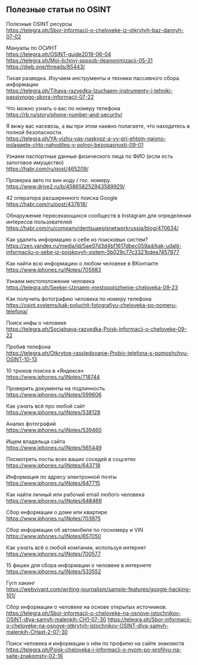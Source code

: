 <h2>Полезные статьи по OSINT</h2>

Полезные OSINT ресурсы<br>
https://telegra.ph/Sbor-informacii-o-cheloveke-iz-otkrytyh-baz-dannyh-07-02<br>

Мануалы по ОСИНТ<br>
https://telegra.ph/OSINT-guide2019-06-04<br>
https://telegra.ph/Moj-lichnyj-sposob-deanonimizacii-05-31<br>
https://dwb.one/threads/85443/<br>

Тихая разведка. Изучаем инструменты и техники пассивного сбора информации<br>
https://telegra.ph/Tihaya-razvedka-Izuchaem-instrumenty-i-tehniki-passivnogo-sbora-informacii-07-22

Что можно узнать о вас по номеру телефона<br>
https://rb.ru/story/phone-number-and-security/

Я вижу вас насквозь, а вы при этом наивно полагаете, что находитесь в полной безопасности.<br>
https://telegra.ph/YA-vizhu-vas-naskvoz-a-vy-pri-ehtom-naivno-polagaete-chto-nahodites-v-polnoj-bezopasnosti-09-01

Узнаем паспортные данные физического лица по ФИО (если есть залоговое имущество)<br>
https://habr.com/ru/post/465209/

Проверка авто по вин коду / гос. номеру.<br>
https://www.drive2.ru/b/458658252943589929/

42 оператора расширенного поиска Google 
https://habr.com/ru/post/437618/

Обнаружение пересекающихся сообществ в Instagram для определения интересов пользователей<br>
https://habr.com/ru/company/dentsuaegisnetworkrussia/blog/470634/ 

Как удалить информацию о себе из поисковых систем?<br>
https://zen.yandex.ru/media/id/5ae07d3d4bf1617dbec059ad/kak-udalit-informaciiu-o-sebe-iz-poiskovyh-sistem-5b029c77c3321bdea7457877

Как найти всю информацию о любом человеке в ВКонтакте<br>
https://www.iphones.ru/iNotes/705983

Узнаем местоположение человека<br>
https://telegra.ph/Seeker-Uznaem-mestopolozhenie-cheloveka-09-23

Как получить фотографию человека по номеру телефона<br>
https://osint.systems/kak-poluchit-fotografiyu-cheloveka-po-nomeru-telefona/

Поиск инфы о человеке<br>
https://telegra.ph/Socialnaya-razvedka-Poisk-informacii-o-cheloveke-09-22

Пробив телефона <br>
https://telegra.ph/Otkrytoe-rassledovanie-Probiv-telefona-s-pomoshchyu-OSINT-10-13

10 трюков поиска в «Яндексе»<br>
https://www.iphones.ru/iNotes/718744

Проверить документы на подлинность<br>
https://www.iphones.ru/iNotes/599606

Как узнать всё про любой сайт<br>
https://www.iphones.ru/iNotes/538128

Анализ фотографий<br>
https://www.iphones.ru/iNotes/539460

Ищем владельца сайта<br>
https://www.iphones.ru/iNotes/565449

Посмотреть посты всех ваших соседей в соцсетях<br>
https://www.iphones.ru/iNotes/643718

Информация по адресу электронной почты<br>
https://www.iphones.ru/iNotes/647715

Как найти личный или рабочий email любого человека<br>
https://www.iphones.ru/iNotes/648466

Сбор информации о доме или квартире<br>
https://www.iphones.ru/iNotes/703975

Сбор информации об автомобиле по госномеру и VIN<br>
https://www.iphones.ru/iNotes/657050

Как узнать всё о любой компании, используя интернет<br>
https://www.iphones.ru/iNotes/700577

15 фишек для сбора информации о человеке в интернете<br>
https://www.iphones.ru/iNotes/533552

Гугл хакинг<br>
https://webvivant.com/writing-journalism/sample-features/google-hacking-101/

Сбор информации о человеке на основе открытых источников.<br>
https://telegra.ph/Sbor-informacii-o-cheloveke-na-osnove-istochnikov-OSINT-dlya-samyh-malenkih-CH1-07-30
https://telegra.ph/Sbor-informacii-o-cheloveke-na-osnove-otkrytyh-istochnikov-OSINT-dlya-samyh-malenkih-CHast-2-07-30

Поиск человека и информации о нём по профилю на сайте знакомств<br>
https://telegra.ph/Poisk-cheloveka-i-informacii-o-nyom-po-profilyu-na-sajte-znakomstv-02-16
